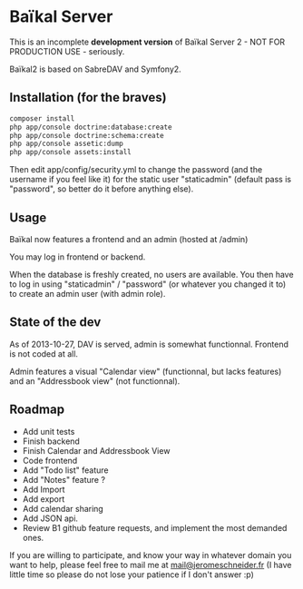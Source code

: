 # Baïkal Server

This is an incomplete **development version** of Baïkal Server 2 - NOT FOR PRODUCTION USE - seriously.

Baïkal2 is based on SabreDAV and Symfony2.

## Installation (for the braves)

```bash
composer install
php app/console doctrine:database:create
php app/console doctrine:schema:create
php app/console assetic:dump
php app/console assets:install
```

Then edit app/config/security.yml to change the password (and the username if you feel like it) for the static user "staticadmin" (default pass is "password", so better do it before anything else).

## Usage

Baïkal now features a frontend and an admin (hosted at /admin)

You may log in frontend or backend.

When the database is freshly created, no users are available. You then have to log in using "staticadmin" / "password" (or whatever you changed it to) to create an admin user (with admin role).

## State of the dev

As of 2013-10-27, DAV is served, admin is somewhat functionnal. Frontend is not coded at all.

Admin features a visual "Calendar view" (functionnal, but lacks features) and an "Addressbook view" (not functionnal).

## Roadmap

* Add unit tests
* Finish backend
* Finish Calendar and Addressbook View
* Code frontend
* Add "Todo list" feature
* Add "Notes" feature ?
* Add Import
* Add export
* Add calendar sharing
* Add JSON api.
* Review B1 github feature requests, and implement the most demanded ones.

If you are willing to participate, and know your way in whatever domain you want to help, please feel free to mail me at mail@jeromeschneider.fr (I have little time so please do not lose your patience if I don't answer :p)